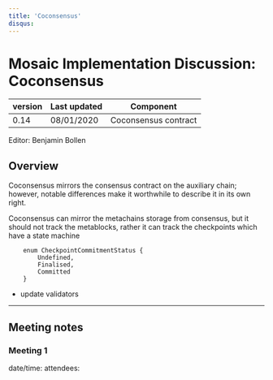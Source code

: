```yaml
---
title: 'Coconsensus'
disqus:
---
```


Mosaic Implementation Discussion: Coconsensus
===

| version | Last updated | Component          |
| ------- | ------------ | ------------------ |
| 0.14    | 08/01/2020    | Coconsensus contract |


Editor: Benjamin Bollen

## Overview

Coconsensus mirrors the consensus contract on the auxiliary chain;
however, notable differences make it worthwhile to describe it in its own right.

Coconsensus can mirror the metachains storage from consensus, but it should not track the metablocks, rather it can track the checkpoints which have a state machine 

```
    enum CheckpointCommitmentStatus {
        Undefined,
        Finalised,
        Committed
    }
```

- update validators

---
## Meeting notes
### Meeting 1
date/time:
attendees:
